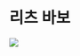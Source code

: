 # 리츠 바보

<html>

<head>
</head>

<body>
  
<a href="https://cco-qq.github.io/20211231/" target="_blank">
  <img src="https://user-images.githubusercontent.com/96889516/147793265-9b2f3f34-ab99-4e84-933d-e578377502d5.png" width="auto">
</a>

</body>

</html>
